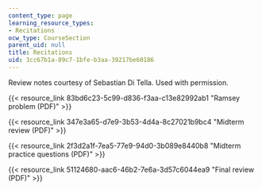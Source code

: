 ```yaml
---
content_type: page
learning_resource_types:
- Recitations
ocw_type: CourseSection
parent_uid: null
title: Recitations
uid: 3cc67b1a-89c7-1bfe-b3aa-39217be60186
---
```


Review notes courtesy of Sebastian Di Tella. Used with permission.

{{< resource_link 83bd6c23-5c99-d836-f3aa-c13e82992ab1 "Ramsey problem (PDF)" >}}

{{< resource_link 347e3a65-d7e9-3b53-4d4a-8c27021b9bc4 "Midterm review (PDF)" >}}

{{< resource_link 2f3d2a1f-7ea5-77e9-94d0-3b089e8440b8 "Midterm practice questions (PDF)" >}}

{{< resource_link 51124680-aac6-46b2-7e6a-3d57c6044ea9 "Final review (PDF)" >}}